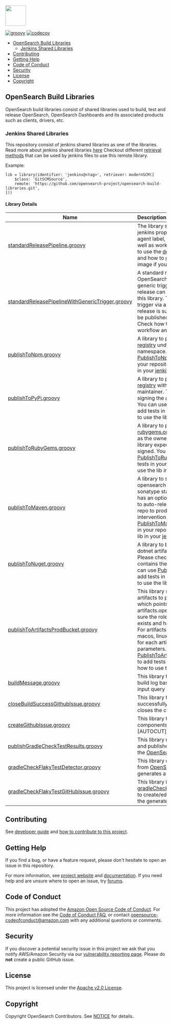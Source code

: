 <img src="https://opensearch.org/assets/brand/SVG/Logo/opensearch_logo_default.svg" height="64px"/>

[![groovy](https://github.com/opensearch-project/opensearch-build-libraries/actions/workflows/groovy-tests.yml/badge.svg)](https://github.com/opensearch-project/opensearch-build-libraries/actions/workflows/groovy-tests.yml)
[![codecov](https://codecov.io/gh/opensearch-project/opensearch-build-libraries/branch/main/graph/badge.svg)](https://codecov.io/gh/opensearch-project/opensearch-build-libraries)

- [OpenSearch Build Libraries](#opensearch-build-libraries)
    - [Jenkins Shared Libraries](#jenkins-shared-libraries)
- [Contributing](#contributing)
- [Getting Help](#getting-help)
- [Code of Conduct](#code-of-conduct)
- [Security](#security)
- [License](#license)
- [Copyright](#copyright)

## OpenSearch Build Libraries
OpenSearch build libraries consist of shared libraries used to build, test and release OpenSearch, OpenSearch Dashboards and its associated products such as clients, drivers, etc.

### Jenkins Shared Libraries
This repository consist of jenkins shared libraries as one of the libraries. Read more about jenkins shared libraries [here](https://www.jenkins.io/doc/book/pipeline/shared-libraries/)
Checkout different [retrieval methods](https://www.jenkins.io/doc/book/pipeline/shared-libraries/#retrieval-method) that can be used by jenkins files to use this remote library.

Example:
```
lib = library(identifier: 'jenkins@<tag>', retriever: modernSCM([
    $class: 'GitSCMSource',
    remote: 'https://github.com/opensearch-project/opensearch-build-libraries.git',
]))
```

#### Library Details

| Name                                                                                                        | Description                                                                                                                                                                                                                                                                                                                                                                                                                                                                                                                                 |
|-------------------------------------------------------------------------------------------------------------|:--------------------------------------------------------------------------------------------------------------------------------------------------------------------------------------------------------------------------------------------------------------------------------------------------------------------------------------------------------------------------------------------------------------------------------------------------------------------------------------------------------------------------------------------|
| [standardReleasePipeline.groovy](./vars/standardReleasePipeline.groovy)                                     | The library sets up the necessary jenkins properties for you such as agent label, docker image to use as well as workflow time out. Check how to use the [default](./tests/jenkins/jobs/StandardReleasePipeline_JenkinsFile) in your workflow and how to [overide](./tests/jenkins/jobs/StandardReleasePipelineWithArgs_JenkinsFile) agent & docker image if you need.                                                                                                                                                                      |
| [standardReleasePipelineWithGenericTrigger.groovy](./vars/standardReleasePipelineWithGenericTrigger.groovy) | A standard release pipeline for OpenSearch projects including generic triggers. A tag or a draft release can be used as a trigger using this library. The defaults are all set to trigger via a draft release. If the release is successful, the release can be published by using right params.. Check how to use the [default](./tests/jenkins/jobs/StandardReleasePipelineWithGenericTriggers_Jenkinsfile) in your workflow and how to [overide](./tests/jenkins/jobs/StandardReleasePipelineWithGenericTriggersTag_Jenkinsfile) values. |
| [publishToNpm.groovy](./vars/publishToNpm.groovy)                                                           | A library to publish artifacts to [NPM registry](https://www.npmjs.com/) under @opensearch-project namespace. You can use [PublishToNpmLibTester](./tests/jenkins/lib-testers/PublishToNpmLibTester.groovy) to add tests in your repository. See how to use the lib in your [jenkinsFile](./tests/jenkins/jobs/PublishToNpm_Jenkinsfile).                                                                                                                                                                                                   |
| [publishToPyPi.groovy](./vars/publishToPyPi.groovy)                                                         | A library to publish artifacts to [PyPi registry](https://pypi.org/) with [OpenSearch](https://pypi.org/user/OpenSearch/) as the maintainer. This library takes care of signing the artifacts before publishing. You can use [PublishToPyPiLibTester](./tests/jenkins/lib-testers/PublishToPyPiLibTester.groovy) to add tests in your repository. See how to use the lib in your [jenkinsFile](./tests/jenkins/jobs/PublishToPyPi_Jenkinsfile).                                                                                             |
| [publishToRubyGems.groovy](./vars/publishToRubyGems.groovy)                                                 | A library to publish gems to [rubygems.org](https://rubygems.org/) with [opensearchproject](https://rubygems.org/profiles/opensearchproject) as the owner. Please note that this library expects the gems to be pre-signed. You can use [PublishToRubyGemsLibTester](./tests/jenkins/lib-testers/PublishToRubyGemsLibTester.groovy) to add tests in your repository. See how to use the lib in your [jenkinsFile](./tests/jenkins/jobs/PublishToRubyGems_JenkinsFile).                                                                 |
| [publishToMaven.groovy](./vars/publishToMaven.groovy)                                                       | A library to sign and deploy opensearch maven artifacts to sonatype staging repository, it also has an optional parameter `autoPublish` to auto-release artifacts from staging repo to prod without manual intervention. You can use [PublishToMavenLibTester](./tests/jenkins/lib-testers/PublishToMavenLibTester.groovy) to add tests in your repository. See how to use the lib in your [jenkinsFile](./tests/jenkins/jobs/PublishToMaven_JenkinsFile).                                                                                  |
| [publishToNuget.groovy](./vars/publishToNuget.groovy)                                                       | A library to build, sign and publish dotnet artifacts to [Nuget Gallery](https://www.nuget.org/). Please check if the [default docker](https://github.com/opensearch-project/opensearch-build/blob/main/docker/ci/dockerfiles/current/release.centos.clients.x64.arm64.dockerfile) file contains the required dotnet sdk. You can use [PublishToNugetLibTester](./tests/jenkins/lib-testers/PublishToNugetLibTester.groovy) to add tests in your repository. See how to use the lib in your [jenkinsFile](./tests/jenkins/jobs/PublishToNuget_Jenkinsfile).
| [publishToArtifactsProdBucket.groovy](./vars/publishToArtifactsProdBucket.groovy)                                                     | This library signs and uploads the artifacts to production S3 bucket which points to artifacts.opensearch.org. Please make sure the role that you use to upload exists and has the right permission. For artifacts of different types like macos, linux and windows, call this lib for each artifact with different signing parameters. You can use [PublishToArtifactsProdBucketLibTester](./tests/jenkins/lib-testers/PublishToArtifactsProdBucketLibTester.groovy) to add tests in your repository. See how to use the lib in your [jenkinsFile](./tests/jenkins/jobs/PublishToArtifactsProdBucket_Jenkinsfile). 
| [buildMessage.groovy](./vars/buildMessage.groovy)                                                       | This library that can parse the jenkins build log based on the user defined input query string. 
| [closeBuildSuccessGithubIssue.groovy](./vars/closeBuildSuccessGithubIssue.groovy)                                                     | This library that identifies the successfully built components and closes the created [AUTOCUT] issues.
| [createGithubIssue.groovy](./vars/createGithubIssue.groovy)                                                       | This library that identifies the failed components and creates the [AUTOCUT] issues.
| [publishGradleCheckTestResults.groovy](./vars/publishGradleCheckTestResults.groovy)                                                       | This library runs part of Gradle Check and publishes the failed test data to the [OpenSearch Metrics Cluster](https://metrics.opensearch.org/_dashboards/app/dashboards#/view/e5e64d40-ed31-11ee-be99-69d1dbc75083).
| [gradleCheckFlakyTestDetector.groovy](./vars/gradleCheckFlakyTestDetector.groovy)                                                       | This library detects the flaky tests from [OpenSearch Metrics Cluster](https://metrics.opensearch.org/_dashboards/app/dashboards#/view/e5e64d40-ed31-11ee-be99-69d1dbc75083) and generates a test report.
| [gradleCheckFlakyTestGitHubIssue.groovy](./vars/gradleCheckFlakyTestGitHubIssue.groovy)                                                       | This library is used in [gradleCheckFlakyTestDetector.groovy](./vars/gradleCheckFlakyTestDetector.groovy) to create/edit the GitHub Issue using the generated test report.

## Contributing

See [developer guide](DEVELOPER_GUIDE.md) and [how to contribute to this project](CONTRIBUTING.md). 

## Getting Help

If you find a bug, or have a feature request, please don't hesitate to open an issue in this repository.

For more information, see [project website](https://opensearch.org/) and [documentation](https://docs-beta.opensearch.org/). If you need help and are unsure where to open an issue, try [forums](https://discuss.opendistrocommunity.dev/).

## Code of Conduct

This project has adopted the [Amazon Open Source Code of Conduct](CODE_OF_CONDUCT.md). For more information see the [Code of Conduct FAQ](https://aws.github.io/code-of-conduct-faq), or contact [opensource-codeofconduct@amazon.com](mailto:opensource-codeofconduct@amazon.com) with any additional questions or comments.

## Security

If you discover a potential security issue in this project we ask that you notify AWS/Amazon Security via our [vulnerability reporting page](http://aws.amazon.com/security/vulnerability-reporting/). Please do **not** create a public GitHub issue.

## License

This project is licensed under the [Apache v2.0 License](LICENSE.txt).

## Copyright

Copyright OpenSearch Contributors. See [NOTICE](NOTICE) for details.
